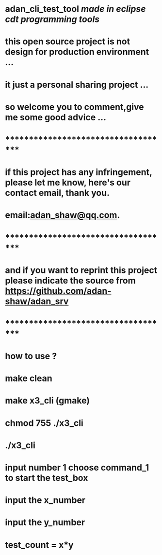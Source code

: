 # adan_cli_test_tool ***made in eclipse cdt programming tools***
# this open source project is not design for production environment ...
# it just a personal sharing project ...
# so welcome you to comment,give me some good advice ...
# ***********************************
# if this project has any infringement, please let me know, here's our contact email, thank you.
# email:adan_shaw@qq.com.
# ***********************************
# and if you want to reprint this project please indicate the source from https://github.com/adan-shaw/adan_srv
# ***********************************
# how to use ?
# make clean
# make x3_cli (gmake)
# chmod 755 ./x3_cli
# ./x3_cli
# input number 1 choose command_1 to start the test_box
# input the x_number
# input the y_number
# test_count = x*y
# 
